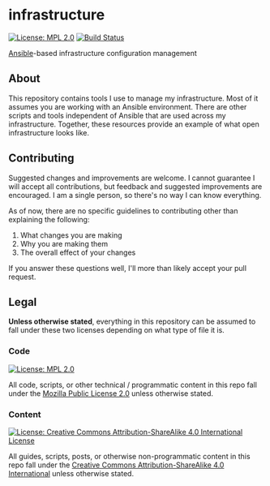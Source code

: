 infrastructure
==============

[![License: MPL 2.0](https://img.shields.io/badge/License-MPL%202.0-brightgreen.svg)](https://opensource.org/licenses/MPL-2.0)
[![Build Status](https://travis-ci.org/jwflory/infrastructure.svg?branch=master)](https://travis-ci.org/jwflory/infrastructure)

[Ansible](https://www.ansible.com/)-based infrastructure configuration management


## About

This repository contains tools I use to manage my infrastructure.
Most of it assumes you are working with an Ansible environment.
There are other scripts and tools independent of Ansible that are used across my infrastructure.
Together, these resources provide an example of what open infrastructure looks like.


## Contributing

Suggested changes and improvements are welcome.
I cannot guarantee I will accept all contributions, but feedback and suggested improvements are encouraged.
I am a single person, so there's no way I can know everything.

As of now, there are no specific guidelines to contributing other than explaining the following:

1. What changes you are making
2. Why you are making them
3. The overall effect of your changes

If you answer these questions well, I'll more than likely accept your pull request.


## Legal

**Unless otherwise stated**, everything in this repository can be assumed to fall under these two licenses depending on what type of file it is.

### Code

[![License: MPL 2.0](https://img.shields.io/badge/License-MPL%202.0-brightgreen.svg)](https://opensource.org/licenses/MPL-2.0)

All code, scripts, or other technical / programmatic content in this repo fall under the [Mozilla Public License 2.0](https://www.mozilla.org/en-US/MPL/) unless otherwise stated.

### Content

[![License: Creative Commons Attribution-ShareAlike 4.0 International License](https://img.shields.io/badge/License-CC%20BY--SA%204.0-lightgrey.svg)](https://creativecommons.org/licenses/by-sa/4.0/)

All guides, scripts, posts, or otherwise non-programmatic content in this repo fall under the [Creative Commons Attribution-ShareAlike 4.0 International](https://creativecommons.org/licenses/by-sa/4.0/) unless otherwise stated.
